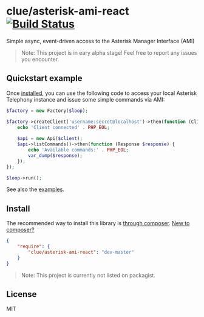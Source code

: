 # clue/asterisk-ami-react [![Build Status](https://travis-ci.org/clue/reactphp-asterisk-ami.png?branch=master)](https://travis-ci.org/clue/reactphp-asterisk-ami)

Simple async, event-driven access to the Asterisk Manager Interface (AMI)

> Note: This project is in eary alpha stage! Feel free to report any issues you encounter.

## Quickstart example

Once [installed](#install), you can use the following code to access your local
Asterisk Telephony instance and issue some simple commands via AMI:

```php
$factory = new Factory($loop);

$factory->createClient('username:secret@localhost')->then(function (Client $client) {
    echo 'Client connected' . PHP_EOL;
    
    $api = new Api($client);
    $api->listCommands()->then(function (Response $response) {
        echo 'Available commands:' . PHP_EOL;
        var_dump($response);
    });
});

$loop->run();
```

See also the [examples](example).

## Install

The recommended way to install this library is [through composer](http://getcomposer.org). [New to composer?](http://getcomposer.org/doc/00-intro.md)

```JSON
{
    "require": {
        "clue/asterisk-ami-react": "dev-master"
    }
}
```

> Note: This project is currently not listed on packagist.

## License

MIT

